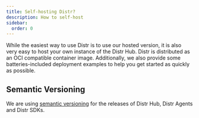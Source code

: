 ```yaml
---
title: Self-hosting Distr?
description: How to self-host
sidebar:
  order: 0
---
```


While the easiest way to use Distr is to use our hosted version, it is also very easy to host your own instance of the Distr Hub.
Distr is distributed as an OCI compatible container image.
Additionally, we also provide some batteries-included deployment examples to help you get started as quickly as possible.

## Semantic Versioning

We are using [semantic versioning](https://semver.org/) for the releases of Distr Hub, Distr Agents and Distr SDKs. 
